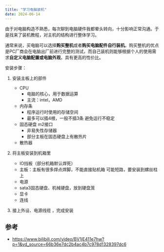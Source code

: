 ```yaml
---
title: "学习电脑装机"
date: 2024-06-14
---
```


由于对电脑构造不熟悉，每次聊到电脑硬件我都晕头转向，十分影响正常沟通。于是找来了装机教程，对主机的结构进行整体学习。

通常来说，买电脑可以选择**购买整机**或者**购买电脑配件自行装机**。购买整机的优点是PC厂商会在电脑出厂前进行完整的测试，而自己装机则能够根据个人的使用需求**自定义电脑配置或电脑外观**，具有更高的性价比。

安装步骤：

1. 安装主板上的部件
   + CPU
     + 电脑的核心，用于数据运算
     + 主流：intel，AMD
   + 内存条
     + 程序运行时使用的存储空间
     + 最多可以插4根，一般不插3条 避免运行不稳定
   + 固态硬盘 m2接口
     + 非易失性存储器
     + 部分主板在固态硬盘上有散热片
   + 散热器
2. 将主板安装到机箱里
   + IO挡板（部分机箱默认焊死）
   + 主板：主板有很多焊点焊脚，不能直接贴机箱 可能短路，要安装到螺丝柱上
   + 电源
   + sata3固态硬盘、机械硬盘，放到硬盘笼
   + 显卡
   + 连线

3. 接上外设、电源线缆 ，完成安装











## 参考

+ https://www.bilibili.com/video/BV1jE411e7hw?p=1&vd_source=66b36e7dc2b4ac4b7c978d1328397dc6
